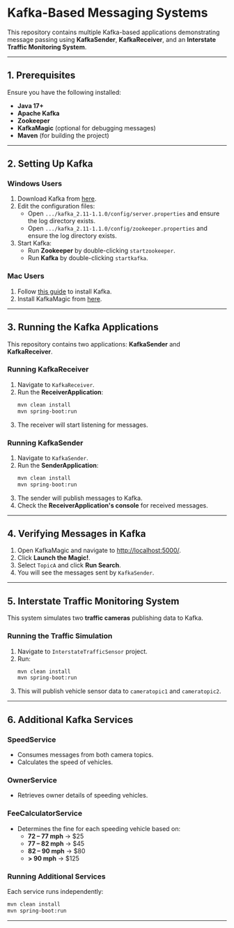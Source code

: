 # **Kafka-Based Messaging Systems**

This repository contains multiple Kafka-based applications demonstrating message passing using **KafkaSender**, **KafkaReceiver**, and an **Interstate Traffic Monitoring System**.

---

## **1. Prerequisites**
Ensure you have the following installed:
- **Java 17+**
- **Apache Kafka**
- **Zookeeper**
- **KafkaMagic** (optional for debugging messages)
- **Maven** (for building the project)

---

## **2. Setting Up Kafka**
### **Windows Users**
1. Download Kafka from [here](https://drive.google.com/file/d/1CfrPLthryuvl7iktZYp87w2tuaTjvIFc/view?usp=drive_link).
2. Edit the configuration files:
   - Open `.../kafka_2.11-1.1.0/config/server.properties` and ensure the log directory exists.
   - Open `.../kafka_2.11-1.1.0/config/zookeeper.properties` and ensure the log directory exists.
3. Start Kafka:
   - Run **Zookeeper** by double-clicking `startzookeeper`.
   - Run **Kafka** by double-clicking `startkafka`.

### **Mac Users**
1. Follow [this guide](https://www.tutorialkart.com/apache-kafka/install-apache-kafka-on-mac/) to install Kafka.
2. Install KafkaMagic from [here](https://www.kafkamagic.com/download/).

---

## **3. Running the Kafka Applications**
This repository contains two applications: **KafkaSender** and **KafkaReceiver**.

### **Running KafkaReceiver**
1. Navigate to `KafkaReceiver`.
2. Run the **ReceiverApplication**:
   ```sh
   mvn clean install
   mvn spring-boot:run
   ```
3. The receiver will start listening for messages.

### **Running KafkaSender**
1. Navigate to `KafkaSender`.
2. Run the **SenderApplication**:
   ```sh
   mvn clean install
   mvn spring-boot:run
   ```
3. The sender will publish messages to Kafka.
4. Check the **ReceiverApplication's console** for received messages.

---

## **4. Verifying Messages in Kafka**
1. Open KafkaMagic and navigate to [http://localhost:5000/](http://localhost:5000/).
2. Click **Launch the Magic!**.
3. Select `TopicA` and click **Run Search**.
4. You will see the messages sent by `KafkaSender`.

---

## **5. Interstate Traffic Monitoring System**
This system simulates two **traffic cameras** publishing data to Kafka.

### **Running the Traffic Simulation**
1. Navigate to `InterstateTrafficSensor` project.
2. Run:
   ```sh
   mvn clean install
   mvn spring-boot:run
   ```
3. This will publish vehicle sensor data to `cameratopic1` and `cameratopic2`.

---

## **6. Additional Kafka Services**
### **SpeedService**
- Consumes messages from both camera topics.
- Calculates the speed of vehicles.

### **OwnerService**
- Retrieves owner details of speeding vehicles.

### **FeeCalculatorService**
- Determines the fine for each speeding vehicle based on:
  - **72 – 77 mph** → $25  
  - **77 – 82 mph** → $45  
  - **82 – 90 mph** → $80  
  - **> 90 mph** → $125  

### **Running Additional Services**
Each service runs independently:
```sh
mvn clean install
mvn spring-boot:run
```

---
